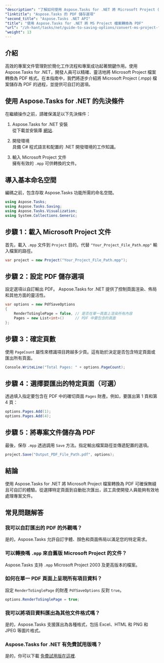 ```yaml
---
"description": "了解如何使用 Aspose.Tasks for .NET 將 Microsoft Project (.mpp) 檔案轉換為 PDF。請依照本逐步指南自訂 PDF 輸出、選擇特定頁面並自動進行批次轉換。"
"linktitle": "Aspose.Tasks 的 PDF 儲存選項"
"second_title": "Aspose.Tasks .NET API"
"title": "使用 Aspose.Tasks for .NET 將 MS Project 檔案轉換為 PDF"
"url": "/zh-hant/tasks/net/guide-to-saving-options/convert-ms-project-files-to-pdf/"
"weight": 13
---
```


## 介紹

高效的專案文件管理對於簡化工作流程和專案成功起著關鍵作用。使用 Aspose.Tasks for .NET，開發人員可以精確、靈活地將 Microsoft Project 檔案轉換為 PDF 格式。在本指南中，我們將逐步介紹將 Microsoft Project (.mpp) 檔案儲存為 PDF 的過程，並提供可自訂的選項。

## 使用 Aspose.Tasks for .NET 的先決條件

在繼續操作之前，請確保滿足以下先決條件：

1. Aspose.Tasks for .NET 安裝  
   從下載並安裝庫 [網站](https://releases。aspose.com/tasks/net/).

2. 開發環境  
   具備 C# 程式語言和配置的 .NET 開發環境的工作知識。

3. 輸入 Microsoft Project 文件  
   擁有有效的 `.mpp` 可供轉換的文件。

## 導入基本命名空間

編碼之前，包含存取 Aspose.Tasks 功能所需的命名空間。 

```csharp
using Aspose.Tasks;
using Aspose.Tasks.Saving;
using Aspose.Tasks.Visualization;
using System.Collections.Generic;
```

## 步驟 1：載入 Microsoft Project 文件

首先，載入 `.mpp` 文件到 `Project` 目的。代替 `"Your_Project_File_Path.mpp"` 輸入檔案的路徑。

```csharp
var project = new Project("Your_Project_File_Path.mpp");
```

## 步驟 2：設定 PDF 儲存選項

設定選項以自訂輸出 PDF。 Aspose.Tasks for .NET 提供了控制頁面渲染、佈局和其他方面的靈活性。

```csharp
var options = new PdfSaveOptions
{
    RenderToSinglePage = false, // 是否在單一頁面上渲染所有內容
    Pages = new List<int>()     // PDF 中要包含的頁面
};
```

## 步驟 3：確定頁數

使用 `PageCount` 屬性來標識項目跨越多少頁。這有助於決定是否包含特定頁面或匯出所有頁面。

```csharp
Console.WriteLine("Total Pages: " + options.PageCount);
```

## 步驟 4：選擇要匯出的特定頁面（可選）

透過填入指定要包含在 PDF 中的確切頁面 `Pages` 財產。例如，要匯出第 1 頁和第 4 頁：

```csharp
options.Pages.Add(1);
options.Pages.Add(4);
```

## 步驟 5：將專案文件儲存為 PDF

最後，保存 `.mpp` 透過調用 `Save` 方法。指定輸出檔案路徑並傳遞配置的選項。

```csharp
project.Save("Output_PDF_File_Path.pdf", options);
```

## 結論

使用 Aspose.Tasks for .NET 將 Microsoft Project 檔案轉換為 PDF 可確保無縫且可自訂的體驗。從選擇特定頁面到自動批次匯出，該工具使開發人員能夠有效地處理專案文件。

## 常見問題解答

### 我可以自訂匯出的 PDF 的外觀嗎？
是的，Aspose.Tasks 允許自訂字體、顏色和頁面佈局以滿足您的特定需求。

### 可以轉換嗎 `.mpp` 來自舊版 Microsoft Project 的文件？
Aspose.Tasks 支持 `.mpp` Microsoft Project 2003 及更高版本的檔案。

### 如何在單一 PDF 頁面上呈現所有項目資料？
設定 `RenderToSinglePage` 的財產 `PdfSaveOptions` 反對 `true`。

```csharp
options.RenderToSinglePage = true;
```

### 我可以將項目資料匯出為其他文件格式嗎？
是的，Aspose.Tasks 支援匯出為各種格式，包括 Excel、HTML 和 PNG 和 JPEG 等圖片格式。

### Aspose.Tasks for .NET 有免費試用版嗎？
是的，你可以下載 [免費試用版在這裡](https://releases。aspose.com/).